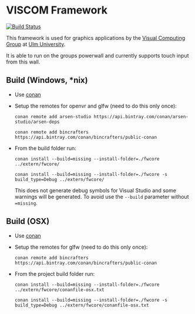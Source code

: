 # VISCOM Framework

[![Build Status](https://travis-ci.com/viscom-ulm/viscom_framework.svg?branch=develop)](https://travis-ci.com/viscom-ulm/viscom_framework)

This framework is used for graphics applications by the [Visual Computing Group](https://www.uni-ulm.de/en/in/mi/mi-forschung/viscom.html) at [Ulm University](https://www.uni-ulm.de/en/).

It is able to run on the groups powerwall and currently supports touch input from this wall.

## Build (Windows, *nix)
- Use [conan](https://conan.io/)
- Setup the remotes for openvr and glfw (need to do this only once):

  ```conan remote add arsen-studio https://api.bintray.com/conan/arsen-studio/arsen-deps```

  ```conan remote add bincrafters https://api.bintray.com/conan/bincrafters/public-conan```
- From the build folder run:

  ```conan install --build=missing --install-folder=./fwcore ../extern/fwcore/```

  ```conan install --build=missing --install-folder=./fwcore -s build_type=Debug ../extern/fwcore/```

  This does not generate debug symbols for Visual Studio and some warnings will be generated. To avoid use the `--build` parameter without `=missing`.

## Build (OSX)
- Use [conan](https://conan.io/)
- Setup the remotes for glfw (need to do this only once):

  ```conan remote add bincrafters https://api.bintray.com/conan/bincrafters/public-conan```
- From the project build folder run:

  ```conan install --build=missing --install-folder=./fwcore ../extern/fwcore/conanfile-osx.txt```

  ```conan install --build=missing --install-folder=./fwcore -s build_type=Debug ../extern/fwcore/conanfile-osx.txt```
